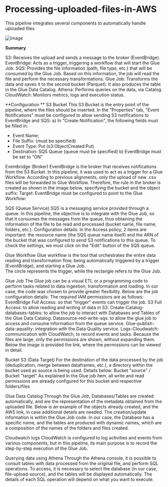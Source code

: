 # Processing-uploaded-files-in-AWS
This pipeline integrates several components to automatically handle uploaded files

![image](https://github.com/user-attachments/assets/fce59c38-d759-43d3-9bed-2aeb0c5b9f73)

**Summary**

S3: Receives the upload and sends a message to the broker (EventBridge).
EventBridge: Acts as a trigger, triggering a workflow that will start the Glue Job.
SQS: Provides the file information (path, file type, etc.) that will be consumed by the Glue Job. Based on this information, the job will read the file and perform the necessary transformations.
Glue Job: Transforms the data and saves it to the second bucket (Parquet). It also produces the table in the Glue Data Catalog.
Athena: Performs queries on the data, via Catalog.
CloudWatch: Monitors metrics, logs and execution status.

**Configuration **
S3 Bucket 
This S3 Bucket is the entry point of the pipeline, where the files should be inserted. 
In the "Properties" tab, "Event Notifications" must be configured to allow sending S3 notifications to EventBridge and SQS: 
a) In "Create Notification", the following fields must be filled in: 
- Event Name; 
- File Suffix: (must be specified) 
- Event Type: Put (s3:ObjectCreated:Put) 
- Destination: SQS Queue (queue must be specified) 
b) EventBridge must be set to "ON" 

Eventbridge (Broker) 
EventBridge is the broker that receives notifications from the S3 Bucket. In this pipeline, it was used to act as a trigger for a Glue Workflow. 
According to previous alignments, only the upload of new .csv files will be forwarded to Glue Workflow. Therefore, the rule in the broker is created as shown in the image below, specifying the bucket and the object suffix:
Target: EventBridge must be configured to point to the Glue Workflow: 

SQS (Queue Service)
SQS is a messaging service provided through a queue. In this pipeline, the objective is to integrate with the Glue Job, so that it consumes the messages from the queue, thus obtaining the information of the file to be read and processed (bucket name, file name, folders, etc.). 
Configuration details: 
In the Access policy, 2 items are important: the resource name (the SQS queue name itself) and the ARN of the bucket that was configured to send S3 notifications to this queue. To check the settings, we must click on the "Edit" button of the SQS queue. 

Glue Workflow 
Glue workflow is the tool that orchestrates the entire data reading and transformation flow, being automatically triggered by a trigger (EventBridge), and starting a Glue Job.  
The circle represents the trigger, while the rectangle refers to the Glue Job.

Glue Job 
The Glue job can be a visual ETL or a programming code to perform tasks related to data ingestion, transformation and loading. In our case, the code was chosen to provide greater flexibility. Below are the job configuration details: 
The required IAM permissions are as follows: 
EventBridge Full Access: so that "trigger" events can trigger the job. 
S3 Full Access: to allow reading and writing of data in S3. 
Create-Catalog-databases-tables: to allow the job to interact with Databases and Tables of the Glue Data Catalog. Datasource-red-write-sqs: to allow the glue job to access and consume information from the queue service. Glue-publish-data-aquality: integration with the Data Quality service. 
Logs-Cloudwatch: communication with CloudWatch, to record events and tasks. 
Because the files are large, only the permissions are shown, without expanding them. Below the image is provided the link, where the permissions can be viewed in detail.

Bucket S3 (Data Target) 
For the destination of the data processed by the job (deduplication, merge between dataframes, etc.), a directory within the bucket used as source is being used. Details below: 
Bucket "source" / Bucket "target"
As explained in the Glue job item, all write and read permissions are already configured for this bucket and respective folders/files 

Glue Data Catalog 
Through the Glue Job, Databases/Tables are created automatically, and are the representation of the metadata obtained from the uploaded file. 
Below is an example of the objects already created, and the AWS link, in case additional details are needed. The creation/update information is within the Glue Job code. 
In our case, the Database has a specific name, and the tables are produced with dynamic names, which are a composition of the names of the folders and files created.

Cloudwatch logs 
CloudWatch is configured to log activities and events from various components, but in this pipeline, its main purpose is to record the step-by-step execution of the Glue Job. 

Querying data using Athena 
Through the Athena console, it is possible to consult tables with data processed from the original file, and perform SQL operations. 
To access, it is necessary to select the database (in our case, file-upload-source), and the tables will be displayed automatically. 
The details of each SQL operation will depend on what you want to execute.
